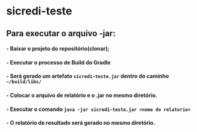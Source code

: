# sicredi-teste

## Para executar o arquivo -jar:
#### - Baixar o projeto do repositório(clonar);
#### - Executar o processo de Build do Gradle
#### - Será gerado um artefato `sicredi-teste.jar` dentro do caminho `~/build/libs/`
#### - Colocar o arquivo de relatório e o .jar no mesmo diretório.
#### - Executar o comando `java -jar sicredi-teste.jar <nome do relatorio>`
#### - O relatório de resultado será gerado no mesmo diretório.
